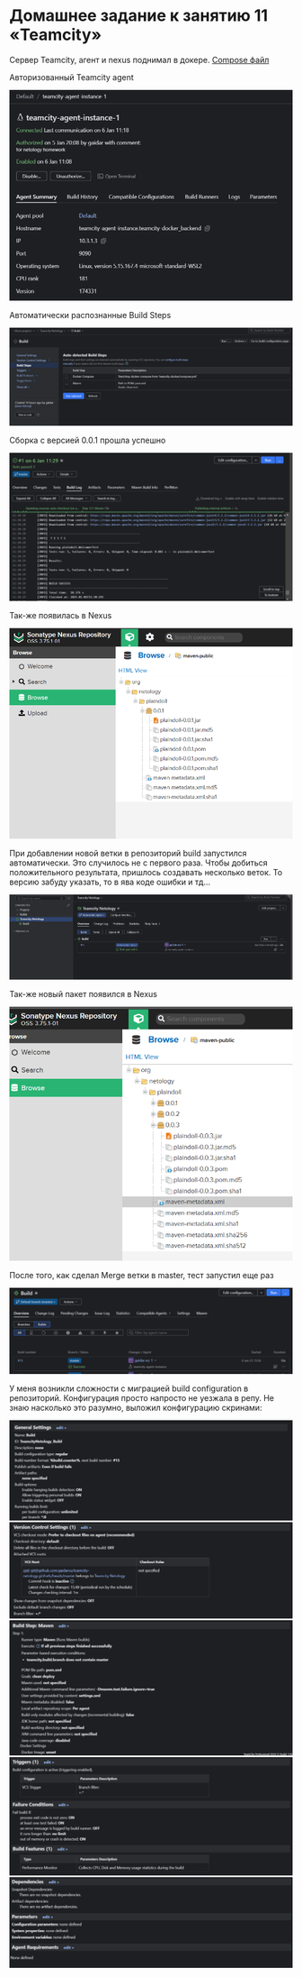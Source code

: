 # Домашнее задание к занятию 11 «Teamcity»

Сервер Teamcity, агент и nexus поднимал в докере. [Compose файл](teamcity-docker/compose.yml)

Авторизованный Teamcity agent

![alt text](screens/image.png)

Автоматически распознанные Build Steps

![alt text](screens/image-1.png)

Сборка с версией 0.0.1 прошла успешно

![alt text](<screens/build passed.png>)

Так-же появилась в Nexus

![alt text](screens/image-3.png)

При добавлении новой ветки в репозиторий build запустился автоматически. Это случилось не с первого раза. Чтобы добиться положительного результата, пришлось создавать несколько веток. То версию забуду указать, то в ява коде ошибки и тд...

![alt text](screens/image-4.png)

Так-же новый пакет появился в Nexus

![alt text](screens/image-5.png)

После того, как сделал Merge ветки в master, тест запустил еще раз

![alt text](screens/image-6.png)

У меня возникли сложности с миграцией build configuration в репозиторий. Конфигурация просто напросто не уезжала в репу. Не знаю насколько это разумно, выложил конфигурацию скринами:

![alt text](<screens/build configuration 1.png>)
![alt text](<screens/build configuration 2.png>)
![alt text](<screens/build configuration 3.png>)
![alt text](<screens/build configuration 4.png>)
![alt text](<screens/build configuration 5.png>)